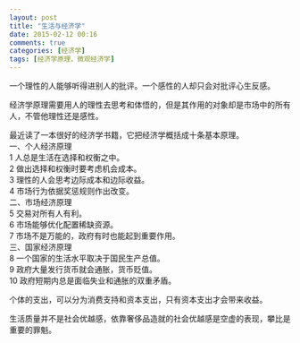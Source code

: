 ```yaml
---
layout: post
title: "生活与经济学"
date: 2015-02-12 00:16
comments: true
categories: [经济学]
tags: [经济学原理，微观经济学]
---
```

一个理性的人能够听得进别人的批评。一个感性的人却只会对批评心生反感。  

经济学原理需要用人的理性去思考和体悟的，但是其作用的对象却是市场中的所有人，不管他理性还是感性。  

最近读了一本很好的经济学书籍，它把经济学概括成十条基本原理。  
一、个人经济原理  
1 人总是生活在选择和权衡之中。  
2 做出选择和权衡时要考虑机会成本。  
3 理性的人会思考边际成本和边际收益。  
4 市场行为依据奖惩规则作出改变。  
二、市场经济原理  
5 交易对所有人有利。  
6 市场能够优化配置稀缺资源。  
7 市场不是万能的，政府有时也能起到重要作用。  
三、国家经济原理  
8 一个国家的生活水平取决于国民生产总值。  
9 政府大量发行货币就会通胀，货币贬值。   
10 政府短期内总是面临失业和通胀的双重矛盾。  

个体的支出，可以分为消费支持和资本支出，只有资本支出才会带来收益。  

生活质量并不是社会优越感，依靠奢侈品造就的社会优越感是空虚的表现，攀比是重要的罪魁。    